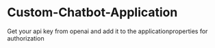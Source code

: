 # Custom-Chatbot-Application

Get your api key from openai and add it to the applicationproperties for authorization